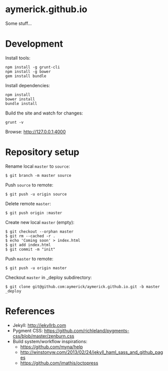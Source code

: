 aymerick.github.io
==================

Some stuff...

Development
===========

Install tools:

    npm install -g grunt-cli
    npm install -g bower
    gem install bundle

Install dependencies:

    npm install
    bower install
    bundle install

Build the site and watch for changes:

    grunt -v

Browse: http://127.0.0.1:4000

Repository setup
================

Rename local `master` to `source`:

    $ git branch -m master source

Push `source` to remote:

    $ git push -u origin source

Delete remote `master`:

    $ git push origin :master

Create new local `master` (empty):

    $ git checkout --orphan master
    $ git rm --cached -r .
    $ echo 'Coming soon' > index.html
    $ git add index.html
    $ git commit -m "init"

Push `master` to remote:

    $ git push -u origin master

Checkout `master` in _deploy subdirectory:

    $ git clone git@github.com:aymerick/aymerick.github.io.git -b master _deploy

References
==========

- Jekyll: <http://jekyllrb.com>
- Pygment CSS: <https://github.com/richleland/pygments-css/blob/master/zenburn.css>
- Build system/workflow inspirations:
  - <https://github.com/myna/help>
  - <http://winstonyw.com/2013/02/24/jekyll_haml_sass_and_github_pages>
  - <https://github.com/imathis/octopress>
